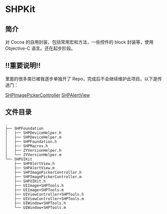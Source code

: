 # SHPKit
## 简介
对 Cocoa 的自用封装，包括常用宏和方法，一些控件的 block 封装等，使用 Objective-C 语言。还在起步阶段。  
## !!重要说明!!
里面的很多类已被我逐步单独开了 Repo，完成后不会继续维护此项目。以下是传送门：

[SHPImagePickerController](https://github.com/tzuyangliu/SHPImagePickerController)
[SHPAlertView](https://github.com/tzuyangliu/SHPAlertView)
## 文件目录  
```
.
├── SHPFoundation
│   ├── SHPDeviceHelper.h
│   ├── SHPDeviceHelper.m
│   ├── SHPFoundation.h
│   ├── SHPMacros.h
│   ├── ZYVersionHelper.h
│   └── ZYVersionHelper.m
└── SHPUIKit
    ├── SHPAlertView.h
    ├── SHPAlertView.m
    ├── SHPImagePickerController.h
    ├── SHPImagePickerController.m
    ├── SHPUIKit.h
    ├── UIImage+SHPTools.h
    ├── UIImage+SHPTools.m
    ├── UIViewController+SHPTools.h
    ├── UIViewController+SHPTools.m
    ├── UIWindow+SHPTools.h
    └── UIWindow+SHPTools.m
```
